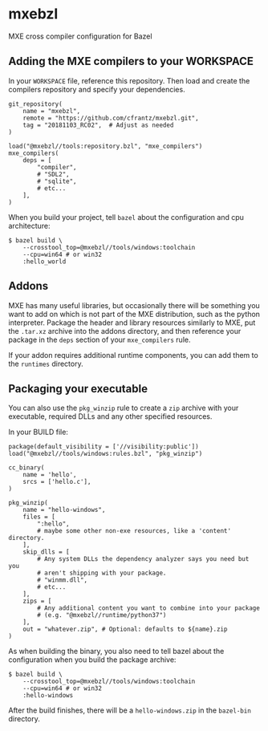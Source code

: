 # mxebzl
MXE cross compiler configuration for Bazel

## Adding the MXE compilers to your WORKSPACE

In your `WORKSPACE` file, reference this repository. Then load and
create the compilers repository and specify your dependencies.

```
git_repository(
    name = "mxebzl",
    remote = "https://github.com/cfrantz/mxebzl.git",
    tag = "20181103_RC02",  # Adjust as needed
)

load("@mxebzl//tools:repository.bzl", "mxe_compilers")
mxe_compilers(
    deps = [
        "compiler",
        # "SDL2",
        # "sqlite",
        # etc...
    ],
)
```

When you build your project, tell `bazel` about the configuration and
cpu architecture:

```
$ bazel build \
    --crosstool_top=@mxebzl//tools/windows:toolchain
    --cpu=win64 # or win32
    :hello_world
```

## Addons

MXE has many useful libraries, but occasionally there will be something
you want to add on which is not part of the MXE distribution, such as
the python interpreter.  Package the header and library resources similarly
to MXE, put the `.tar.xz` archive into the addons directory, and then
reference your package in the `deps` section of your `mxe_compilers` rule.

If your addon requires additional runtime components, you can add them
to the `runtimes` directory.

## Packaging your executable

You can also use the `pkg_winzip` rule to create a `zip` archive with your
executable, required DLLs and any other specified resources.

In your BUILD file:

```
package(default_visibility = ['//visibility:public'])
load("@mxebzl//tools/windows:rules.bzl", "pkg_winzip")

cc_binary(
    name = 'hello',
    srcs = ['hello.c'],
)

pkg_winzip(
    name = "hello-windows",
    files = [
        ":hello",
        # maybe some other non-exe resources, like a 'content' directory.
    ],
    skip_dlls = [
        # Any system DLLs the dependency analyzer says you need but you
        # aren't shipping with your package.
        # "winmm.dll",
        # etc...
    ],
    zips = [
        # Any additional content you want to combine into your package
        # (e.g. "@mxebzl//runtime/python37")
    ],
    out = "whatever.zip", # Optional: defaults to ${name}.zip
)
```

As when building the binary, you also need to tell bazel about the
configuration when you build the package archive:

```
$ bazel build \
    --crosstool_top=@mxebzl//tools/windows:toolchain
    --cpu=win64 # or win32
    :hello-windows
```

After the build finishes, there will be a `hello-windows.zip` in the `bazel-bin`
directory.
